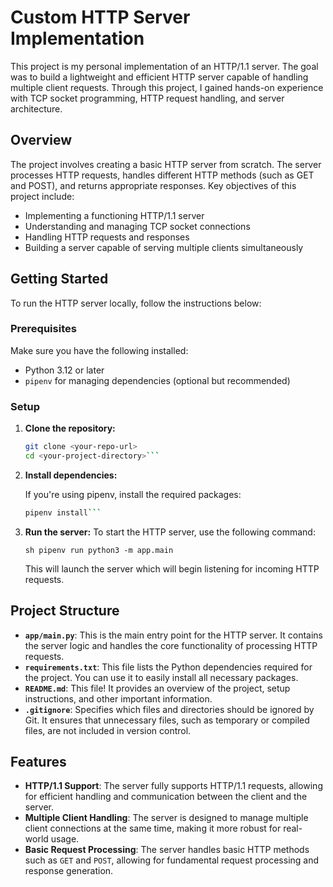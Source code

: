 # Custom HTTP Server Implementation

This project is my personal implementation of an HTTP/1.1 server. The goal was to build a lightweight and efficient HTTP server capable of handling multiple client requests. Through this project, I gained hands-on experience with TCP socket programming, HTTP request handling, and server architecture.

## Overview

The project involves creating a basic HTTP server from scratch. The server processes HTTP requests, handles different HTTP methods (such as GET and POST), and returns appropriate responses. Key objectives of this project include:

- Implementing a functioning HTTP/1.1 server
- Understanding and managing TCP socket connections
- Handling HTTP requests and responses
- Building a server capable of serving multiple clients simultaneously

## Getting Started

To run the HTTP server locally, follow the instructions below:

### Prerequisites

Make sure you have the following installed:

- Python 3.12 or later
- `pipenv` for managing dependencies (optional but recommended)

### Setup

1. **Clone the repository:**

   ````sh
   git clone <your-repo-url>
   cd <your-project-directory>```

   ````

2. **Install dependencies:**

   If you're using pipenv, install the required packages:

   ````sh
   pipenv install```

   ````

3. **Run the server:**
   To start the HTTP server, use the following command:

   `sh pipenv run python3 -m app.main`

   This will launch the server which will begin listening for incoming HTTP requests.

## Project Structure

- **`app/main.py`**: This is the main entry point for the HTTP server. It contains the server logic and handles the core functionality of processing HTTP requests.
- **`requirements.txt`**: This file lists the Python dependencies required for the project. You can use it to easily install all necessary packages.
- **`README.md`**: This file! It provides an overview of the project, setup instructions, and other important information.
- **`.gitignore`**: Specifies which files and directories should be ignored by Git. It ensures that unnecessary files, such as temporary or compiled files, are not included in version control.

## Features

- **HTTP/1.1 Support**: The server fully supports HTTP/1.1 requests, allowing for efficient handling and communication between the client and the server.
- **Multiple Client Handling**: The server is designed to manage multiple client connections at the same time, making it more robust for real-world usage.
- **Basic Request Processing**: The server handles basic HTTP methods such as `GET` and `POST`, allowing for fundamental request processing and response generation.
